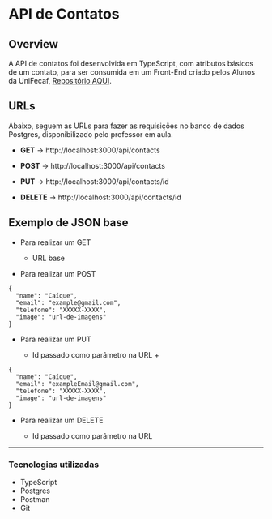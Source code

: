 # API de Contatos

## Overview

A API de contatos foi desenvolvida em TypeScript, com atributos básicos de um contato, para ser consumida em um Front-End criado pelos Alunos da UniFecaf, [Repositório AQUI](https://github.com/Cx1que/landingPageConectaPlus).


## URLs

Abaixo, seguem as URLs para fazer as requisições no banco de dados Postgres, disponibilizado pelo professor em aula.

+ <b>GET</b> -> http://localhost:3000/api/contacts

+ <b>POST</b> -> http://localhost:3000/api/contacts

+ <b>PUT</b> -> http://localhost:3000/api/contacts/id

+ <b>DELETE</b> -> http://localhost:3000/api/contacts/id

## Exemplo de JSON base

+ Para realizar um GET

    + URL base

+ Para realizar um POST
```
{
  "name": "Caíque",
  "email": "example@gmail.com",
  "telefone": "XXXXX-XXXX",
  "image": "url-de-imagens"
}
```

+ Para realizar um PUT

    * Id passado como parâmetro na URL + 
```
{
  "name": "Caíque",
  "email": "exampleEmail@gmail.com",
  "telefone": "XXXXX-XXXX",
  "image": "url-de-imagens"
}
```

+ Para realizar um DELETE

    * Id passado como parâmetro na URL
---

### Tecnologias utilizadas

+ TypeScript
+ Postgres
+ Postman
+ Git
